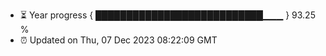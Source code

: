 - ⏳ Year progress { ███████████████████████████▁▁▁ } 93.25 %
- ⏰ Updated on Thu, 07 Dec 2023 08:22:09 GMT

